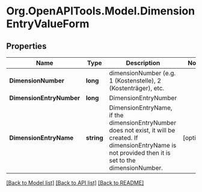 
# Org.OpenAPITools.Model.DimensionEntryValueForm

## Properties

Name | Type | Description | Notes
------------ | ------------- | ------------- | -------------
**DimensionNumber** | **long** | dimensionNumber (e.g. 1 (Kostenstelle), 2 (Kostenträger), etc. | 
**DimensionEntryNumber** | **long** | DimensionEntryNumber | 
**DimensionEntryName** | **string** | DimensionEntryName, if the dimensionEntryNumber does not exist, it will be created. If dimensionEntryName is not provided then it is set to the dimensionNumber. | [optional] 

[[Back to Model list]](../README.md#documentation-for-models)
[[Back to API list]](../README.md#documentation-for-api-endpoints)
[[Back to README]](../README.md)

